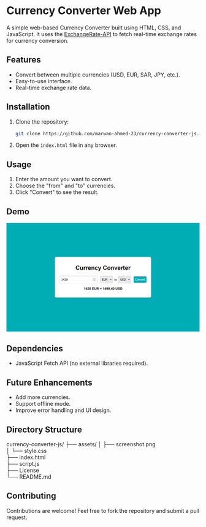 # Currency Converter Web App

A simple web-based Currency Converter built using HTML, CSS, and JavaScript. It uses the [ExchangeRate-API](https://www.exchangerate-api.com/) to fetch real-time exchange rates for currency conversion.

## Features
- Convert between multiple currencies (USD, EUR, SAR, JPY, etc.).
- Easy-to-use interface.
- Real-time exchange rate data.

## Installation
1. Clone the repository:

    ```bash
    git clone https://github.com/marwan-ahmed-23/currency-converter-js.git
    ```

2. Open the `index.html` file in any browser.

## Usage

1. Enter the amount you want to convert.
2. Choose the "from" and "to" currencies.
3. Click "Convert" to see the result.

## Demo

![currency converter Demo](assets/screenshot.png "Demo of currency converter Web App")

## Dependencies

- JavaScript Fetch API (no external libraries required).


## Future Enhancements

- Add more currencies.
- Support offline mode.
- Improve error handling and UI design.

## Directory Structure

currency-converter-js/
├── assets/
│   ├── screenshot.png        
│   └── style.css        
├── index.html             
├── script.js              
├── License              
└── README.md             


## Contributing

Contributions are welcome! Feel free to fork the repository and submit a pull request.